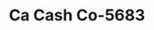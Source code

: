 ---
f_zip-code: 94403
f_state-code: CA
title: Ca Cash Co-5683
f_phone: 650-574-1983
f_city-only: San Mateo
f_address: 2281 South El Camino Real San Mateo
f_location-unique-id: '5683'
slug: ca-cash-co-5683
updated-on: '2024-05-30T13:46:58.046Z'
created-on: '2024-05-30T13:36:59.803Z'
published-on: '2024-05-30T13:54:32.469Z'
f_city-state: cms/city/san-mateo-ca.md
f_company: cms/company/ca-cash-co.md
f_state: cms/state/california.md
layout: '[payday-loan].html'
tags: payday-loan
---